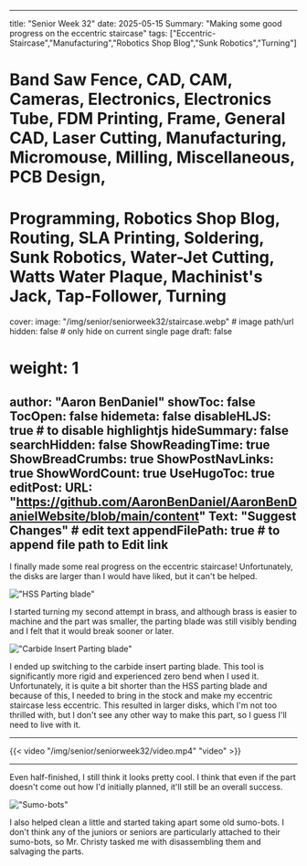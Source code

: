 
---
title: "Senior Week 32"
date: 2025-05-15
Summary: "Making some good progress on the eccentric staircase"
tags: ["Eccentric-Staircase","Manufacturing","Robotics Shop Blog","Sunk Robotics","Turning"]
# Band Saw Fence, CAD, CAM, Cameras, Electronics, Electronics Tube, FDM Printing, Frame, General CAD, Laser Cutting, Manufacturing, Micromouse, Milling, Miscellaneous, PCB Design,
# Programming, Robotics Shop Blog, Routing, SLA Printing, Soldering, Sunk Robotics, Water-Jet Cutting, Watts Water Plaque, Machinist's Jack, Tap-Follower, Turning
cover:
    image: "/img/senior/seniorweek32/staircase.webp" # image path/url
    hidden: false # only hide on current single page
draft: false

# weight: 1
author: "Aaron BenDaniel"
showToc: false
TocOpen: false
hidemeta: false
disableHLJS: true # to disable highlightjs
hideSummary: false
searchHidden: false
ShowReadingTime: true
ShowBreadCrumbs: true
ShowPostNavLinks: true
ShowWordCount: true
UseHugoToc: true
editPost:
    URL: "https://github.com/AaronBenDaniel/AaronBenDanielWebsite/blob/main/content"
    Text: "Suggest Changes" # edit text
    appendFilePath: true # to append file path to Edit link
---

I finally made some real progress on the eccentric staircase! Unfortunately, the disks are larger than I would have liked, but it can't be helped.

!["HSS Parting blade"](/img/senior/seniorweek32/bad.webp)

I started turning my second attempt in brass, and although brass is easier to machine and the part was smaller, the parting blade was still visibly bending and I felt that it would break sooner or later.

!["Carbide Insert Parting blade"](/img/senior/seniorweek32/good.webp)

I ended up switching to the carbide insert parting blade. This tool is significantly more rigid and experienced zero bend when I used it. Unfortunately, it is quite a bit shorter than the HSS parting blade and because of this, I needed to bring in the stock and make my eccentric staircase less eccentric. This resulted in larger disks, which I'm not too thrilled with, but I don't see any other way to make this part, so I guess I'll need to live with it.

---

{{< video "/img/senior/seniorweek32/video.mp4" "video" >}}

---

Even half-finished, I still think it looks pretty cool. I think that even if the part doesn't come out how I'd initially planned, it'll still be an overall success.

!["Sumo-bots"](/img/senior/seniorweek32/stuff.webp)

I also helped clean a little and started taking apart some old sumo-bots. I don't think any of the juniors or seniors are particularly attached to their sumo-bots, so Mr. Christy tasked me with disassembling them and salvaging the parts.